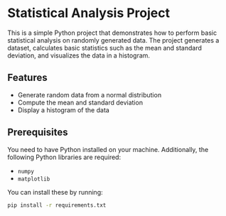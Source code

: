 

# Statistical Analysis Project

This is a simple Python project that demonstrates how to perform basic statistical analysis on randomly generated data. The project generates a dataset, calculates basic statistics such as the mean and standard deviation, and visualizes the data in a histogram.

## Features

- Generate random data from a normal distribution
- Compute the mean and standard deviation
- Display a histogram of the data

## Prerequisites

You need to have Python installed on your machine. Additionally, the following Python libraries are required:

- `numpy`
- `matplotlib`

You can install these by running:

```bash
pip install -r requirements.txt
```